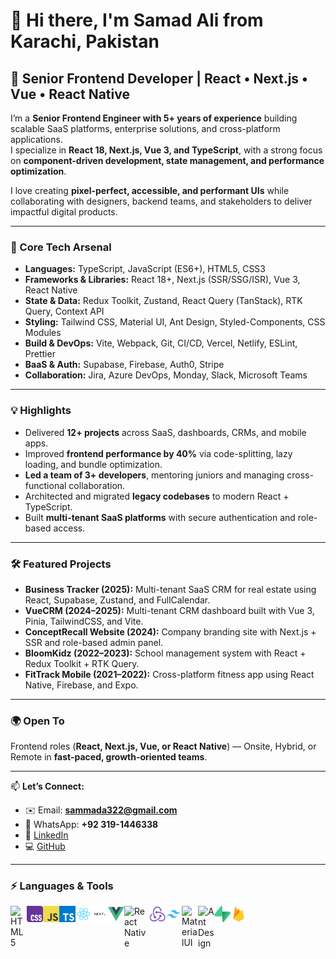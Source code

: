 # 👋 Hi there, I'm Samad Ali from Karachi, Pakistan  

## 🚀 Senior Frontend Developer | React • Next.js • Vue • React Native  

I’m a **Senior Frontend Engineer with 5+ years of experience** building scalable SaaS platforms, enterprise solutions, and cross-platform applications.  
I specialize in **React 18, Next.js, Vue 3, and TypeScript**, with a strong focus on **component-driven development, state management, and performance optimization**.  

I love creating **pixel-perfect, accessible, and performant UIs** while collaborating with designers, backend teams, and stakeholders to deliver impactful digital products.  

---

### 🔧 Core Tech Arsenal  
- **Languages:** TypeScript, JavaScript (ES6+), HTML5, CSS3  
- **Frameworks & Libraries:** React 18+, Next.js (SSR/SSG/ISR), Vue 3, React Native  
- **State & Data:** Redux Toolkit, Zustand, React Query (TanStack), RTK Query, Context API  
- **Styling:** Tailwind CSS, Material UI, Ant Design, Styled-Components, CSS Modules  
- **Build & DevOps:** Vite, Webpack, Git, CI/CD, Vercel, Netlify, ESLint, Prettier  
- **BaaS & Auth:** Supabase, Firebase, Auth0, Stripe  
- **Collaboration:** Jira, Azure DevOps, Monday, Slack, Microsoft Teams  

---

### 💡 Highlights  
- Delivered **12+ projects** across SaaS, dashboards, CRMs, and mobile apps.  
- Improved **frontend performance by 40%** via code-splitting, lazy loading, and bundle optimization.  
- **Led a team of 3+ developers**, mentoring juniors and managing cross-functional collaboration.  
- Architected and migrated **legacy codebases** to modern React + TypeScript.  
- Built **multi-tenant SaaS platforms** with secure authentication and role-based access.  

---

### 🛠️ Featured Projects  
- **Business Tracker (2025):** Multi-tenant SaaS CRM for real estate using React, Supabase, Zustand, and FullCalendar.  
- **VueCRM (2024–2025):** Multi-tenant CRM dashboard built with Vue 3, Pinia, TailwindCSS, and Vite.  
- **ConceptRecall Website (2024):** Company branding site with Next.js + SSR and role-based admin panel.  
- **BloomKidz (2022–2023):** School management system with React + Redux Toolkit + RTK Query.  
- **FitTrack Mobile (2021–2022):** Cross-platform fitness app using React Native, Firebase, and Expo.  

---

### 🌍 Open To  
Frontend roles (**React, Next.js, Vue, or React Native**) — Onsite, Hybrid, or Remote in **fast-paced, growth-oriented teams**.  

---

📫 **Let’s Connect:**  
- ✉️ Email: **sammada322@gmail.com**  
- 📱 WhatsApp: **+92 319-1446338**  
- 🔗 [LinkedIn](https://www.linkedin.com/in/samad-ali-79387a198/)  
- 💻 [GitHub](https://github.com/samadali1)  

---

### ⚡ Languages & Tools  

<img align="left" alt="HTML5" width="26px" src="https://upload.wikimedia.org/wikipedia/commons/6/61/HTML5_logo_and_wordmark.svg" />
<img align="left" alt="CSS3" width="26px" src="https://raw.githubusercontent.com/github/explore/main/topics/css/css.png" />
<img align="left" alt="JavaScript" width="26px" src="https://raw.githubusercontent.com/github/explore/main/topics/javascript/javascript.png" />
<img align="left" alt="TypeScript" width="26px" src="https://raw.githubusercontent.com/github/explore/main/topics/typescript/typescript.png" />
<img align="left" alt="React" width="26px" src="https://raw.githubusercontent.com/github/explore/main/topics/react/react.png" />
<img align="left" alt="Next.js" width="26px" src="https://raw.githubusercontent.com/github/explore/main/topics/nextjs/nextjs.png" />
<img align="left" alt="Vue.js" width="26px" src="https://raw.githubusercontent.com/github/explore/main/topics/vue/vue.png" />
<img align="left" alt="React Native" width="40px" src="https://reactnative.dev/img/header_logo.svg" />
<img align="left" alt="Redux" width="26px" src="https://raw.githubusercontent.com/github/explore/main/topics/redux/redux.png" />
<img align="left" alt="TailwindCSS" width="26px" src="https://raw.githubusercontent.com/github/explore/main/topics/tailwind/tailwind.png" />
<img align="left" alt="MaterialUI" width="26px" src="https://cdn.filestackcontent.com/5yjLJYBrQ6EHpN9dK0ak" />
<img align="left" alt="Ant Design" width="26px" src="https://gw.alipayobjects.com/zos/rmsportal/KDpgvguMpGfqaHPjicRK.svg" />
<img align="left" alt="Supabase" width="26px" src="https://raw.githubusercontent.com/github/explore/main/topics/supabase/supabase.png" />
<img align="left" alt="Firebase" width="26px" src="https://raw.githubusercontent.com/github/explore/main/topics/firebase/firebase.png" />

<br/><br/>
